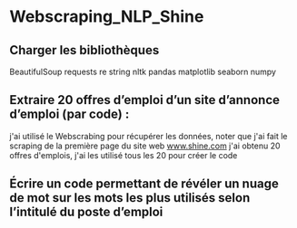 # Webscraping_NLP_Shine

## Charger les bibliothèques
BeautifulSoup
requests
re
string
nltk
pandas
matplotlib
seaborn
numpy

## Extraire 20 offres d’emploi d’un site d’annonce d’emploi (par code) : 
j'ai utilisé le Webscrabing pour récupérer les données, noter que j'ai fait le scraping de la première page du site web www.shine.com j'ai obtenu 20 offres d'emplois, j'ai les utilisé tous les 20 pour créer le code

## Écrire un code permettant de révéler un nuage de mot sur les mots les plus utilisés selon l’intitulé du poste d’emploi
